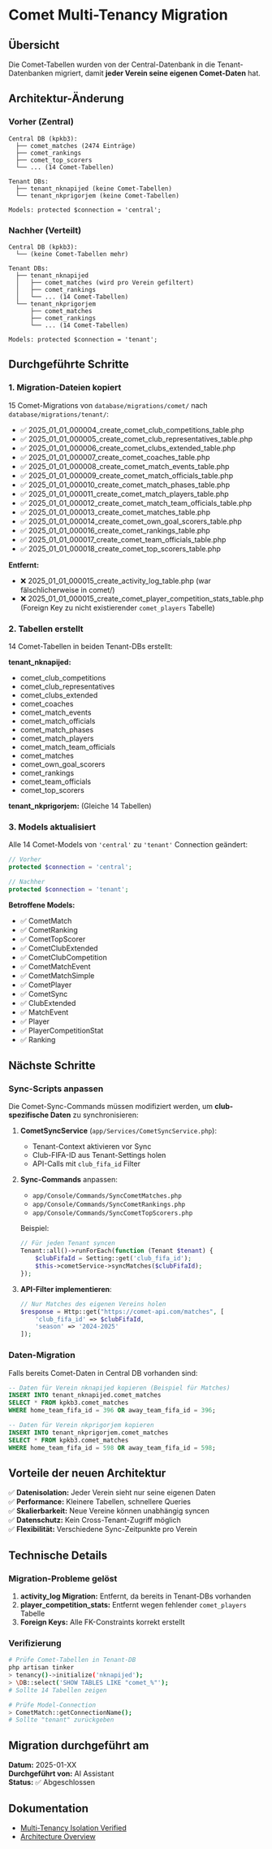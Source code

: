 # Comet Multi-Tenancy Migration

## Übersicht
Die Comet-Tabellen wurden von der Central-Datenbank in die Tenant-Datenbanken migriert, damit **jeder Verein seine eigenen Comet-Daten** hat.

## Architektur-Änderung

### Vorher (Zentral)
```
Central DB (kpkb3):
  ├── comet_matches (2474 Einträge)
  ├── comet_rankings
  ├── comet_top_scorers
  └── ... (14 Comet-Tabellen)
  
Tenant DBs:
  ├── tenant_nknapijed (keine Comet-Tabellen)
  └── tenant_nkprigorjem (keine Comet-Tabellen)
  
Models: protected $connection = 'central';
```

### Nachher (Verteilt)
```
Central DB (kpkb3):
  └── (keine Comet-Tabellen mehr)
  
Tenant DBs:
  ├── tenant_nknapijed
  │   ├── comet_matches (wird pro Verein gefiltert)
  │   ├── comet_rankings
  │   └── ... (14 Comet-Tabellen)
  └── tenant_nkprigorjem
      ├── comet_matches
      ├── comet_rankings
      └── ... (14 Comet-Tabellen)
      
Models: protected $connection = 'tenant';
```

## Durchgeführte Schritte

### 1. Migration-Dateien kopiert
15 Comet-Migrations von `database/migrations/comet/` nach `database/migrations/tenant/`:
- ✅ 2025_01_01_000004_create_comet_club_competitions_table.php
- ✅ 2025_01_01_000005_create_comet_club_representatives_table.php
- ✅ 2025_01_01_000006_create_comet_clubs_extended_table.php
- ✅ 2025_01_01_000007_create_comet_coaches_table.php
- ✅ 2025_01_01_000008_create_comet_match_events_table.php
- ✅ 2025_01_01_000009_create_comet_match_officials_table.php
- ✅ 2025_01_01_000010_create_comet_match_phases_table.php
- ✅ 2025_01_01_000011_create_comet_match_players_table.php
- ✅ 2025_01_01_000012_create_comet_match_team_officials_table.php
- ✅ 2025_01_01_000013_create_comet_matches_table.php
- ✅ 2025_01_01_000014_create_comet_own_goal_scorers_table.php
- ✅ 2025_01_01_000016_create_comet_rankings_table.php
- ✅ 2025_01_01_000017_create_comet_team_officials_table.php
- ✅ 2025_01_01_000018_create_comet_top_scorers_table.php

**Entfernt:** 
- ❌ 2025_01_01_000015_create_activity_log_table.php (war fälschlicherweise in comet/)
- ❌ 2025_01_01_000015_create_comet_player_competition_stats_table.php (Foreign Key zu nicht existierender `comet_players` Tabelle)

### 2. Tabellen erstellt
14 Comet-Tabellen in beiden Tenant-DBs erstellt:

**tenant_nknapijed:**
- comet_club_competitions
- comet_club_representatives
- comet_clubs_extended
- comet_coaches
- comet_match_events
- comet_match_officials
- comet_match_phases
- comet_match_players
- comet_match_team_officials
- comet_matches
- comet_own_goal_scorers
- comet_rankings
- comet_team_officials
- comet_top_scorers

**tenant_nkprigorjem:**
(Gleiche 14 Tabellen)

### 3. Models aktualisiert
Alle 14 Comet-Models von `'central'` zu `'tenant'` Connection geändert:

```php
// Vorher
protected $connection = 'central';

// Nachher
protected $connection = 'tenant';
```

**Betroffene Models:**
- ✅ CometMatch
- ✅ CometRanking
- ✅ CometTopScorer
- ✅ CometClubExtended
- ✅ CometClubCompetition
- ✅ CometMatchEvent
- ✅ CometMatchSimple
- ✅ CometPlayer
- ✅ CometSync
- ✅ ClubExtended
- ✅ MatchEvent
- ✅ Player
- ✅ PlayerCompetitionStat
- ✅ Ranking

## Nächste Schritte

### Sync-Scripts anpassen
Die Comet-Sync-Commands müssen modifiziert werden, um **club-spezifische Daten** zu synchronisieren:

1. **CometSyncService** (`app/Services/CometSyncService.php`):
   - Tenant-Context aktivieren vor Sync
   - Club-FIFA-ID aus Tenant-Settings holen
   - API-Calls mit `club_fifa_id` Filter

2. **Sync-Commands** anpassen:
   - `app/Console/Commands/SyncCometMatches.php`
   - `app/Console/Commands/SyncCometRankings.php`
   - `app/Console/Commands/SyncCometTopScorers.php`
   
   Beispiel:
   ```php
   // Für jeden Tenant syncen
   Tenant::all()->runForEach(function (Tenant $tenant) {
       $clubFifaId = Setting::get('club_fifa_id');
       $this->cometService->syncMatches($clubFifaId);
   });
   ```

3. **API-Filter implementieren**:
   ```php
   // Nur Matches des eigenen Vereins holen
   $response = Http::get("https://comet-api.com/matches", [
       'club_fifa_id' => $clubFifaId,
       'season' => '2024-2025'
   ]);
   ```

### Daten-Migration
Falls bereits Comet-Daten in Central DB vorhanden sind:

```sql
-- Daten für Verein nknapijed kopieren (Beispiel für Matches)
INSERT INTO tenant_nknapijed.comet_matches 
SELECT * FROM kpkb3.comet_matches 
WHERE home_team_fifa_id = 396 OR away_team_fifa_id = 396;

-- Daten für Verein nkprigorjem kopieren
INSERT INTO tenant_nkprigorjem.comet_matches 
SELECT * FROM kpkb3.comet_matches 
WHERE home_team_fifa_id = 598 OR away_team_fifa_id = 598;
```

## Vorteile der neuen Architektur

✅ **Datenisolation:** Jeder Verein sieht nur seine eigenen Daten  
✅ **Performance:** Kleinere Tabellen, schnellere Queries  
✅ **Skalierbarkeit:** Neue Vereine können unabhängig syncen  
✅ **Datenschutz:** Kein Cross-Tenant-Zugriff möglich  
✅ **Flexibilität:** Verschiedene Sync-Zeitpunkte pro Verein  

## Technische Details

### Migration-Probleme gelöst
1. **activity_log Migration:** Entfernt, da bereits in Tenant-DBs vorhanden
2. **player_competition_stats:** Entfernt wegen fehlender `comet_players` Tabelle
3. **Foreign Keys:** Alle FK-Constraints korrekt erstellt

### Verifizierung
```bash
# Prüfe Comet-Tabellen in Tenant-DB
php artisan tinker
> tenancy()->initialize('nknapijed');
> \DB::select('SHOW TABLES LIKE "comet_%"');
# Sollte 14 Tabellen zeigen

# Prüfe Model-Connection
> CometMatch::getConnectionName();
# Sollte "tenant" zurückgeben
```

## Migration durchgeführt am
**Datum:** 2025-01-XX  
**Durchgeführt von:** AI Assistant  
**Status:** ✅ Abgeschlossen

## Dokumentation
- [Multi-Tenancy Isolation Verified](./MULTI_TENANCY_ISOLATION_VERIFIED.md)
- [Architecture Overview](./ARCHITECTURE_FINAL.md)
